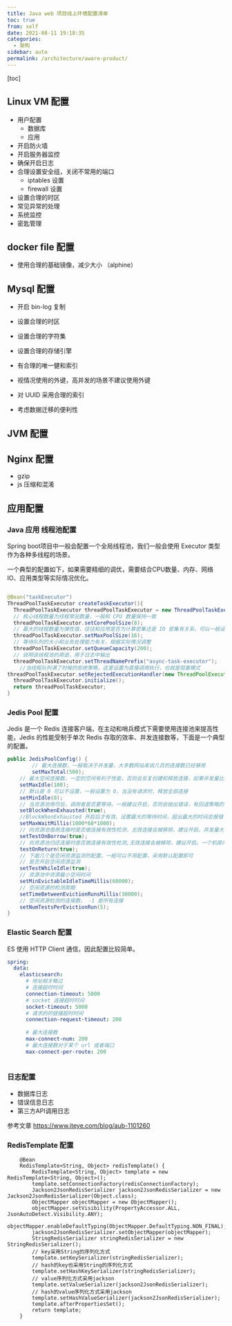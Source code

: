 ```yaml
---
title: Java web 项目线上环境配置清单
toc: true
from: self
date: 2021-08-11 19:18:35
categories: 
  - 架构
sidebar: auto
permalink: /architecture/aware-product/
---
```


[toc]

## Linux VM 配置

- 用户配置
  - 数据库
  - 应用
- 开启防火墙
- 开启服务器监控
- 确保开启日志
- 合理设置安全组，关闭不常用的端口
  - iptables 设置
  - firewall 设置
- 设置合理的时区
- 常见异常的处理
- 系统监控
- 密匙管理



## docker file 配置

- 使用合理的基础镜像，减少大小 （alphine）




## Mysql 配置

- 开启 bin-log 复制

- 设置合理的时区

- 设置合理的字符集

- 设置合理的存储引擎

- 有合理的唯一健和索引

- 视情况使用的外键，高并发的场景不建议使用外键

- 对 UUID 采用合理的索引

- 考虑数据迁移的便利性

  

## JVM 配置



## Nginx 配置

- gzip
- js 压缩和混淆

## 应用配置


###  Java 应用 线程池配置

Spring boot项目中一般会配置一个全局线程池，我们一般会使用  Executor 类型作为各种多线程的场景。

一个典型的配置如下，如果需要精细的调优，需要结合CPU数量、内存、网络 IO、应用类型等实际情况优化。


```java 

@Bean("taskExecutor")
ThreadPoolTaskExecutor createTaskExecutor(){
  ThreadPoolTaskExecutor threadPoolTaskExecutor = new ThreadPoolTaskExecutor();
  // 核心线程数量为线程常驻数量，一般和 CPU 数量保持一致
  threadPoolTaskExecutor.setCorePoolSize(8);
  // 最大的线程数量为弹性值，往往和应用是否为计算密集还是 IO 密集有关系，可以一般设置为 CPU 数量的两倍
  threadPoolTaskExecutor.setMaxPoolSize(16);
  // 等待队列的大小和业务处理能力有关，根据实际情况调整
  threadPoolTaskExecutor.setQueueCapacity(200);
  // 说明该线程池的用途，用于日志中输出
  threadPoolTaskExecutor.setThreadNamePrefix("async-task-executor");
	//当线程队列满了时候的拒绝策略，这里设置为直接调用执行，也就是阻塞模式
threadPoolTaskExecutor.setRejectedExecutionHandler(new ThreadPoolExecutor.CallerRunsPolicy());
  threadPoolTaskExecutor.initialize();
  return threadPoolTaskExecutor;
}
```

### Jedis Pool 配置


Jedis 是一个 Redis 连接客户端，在主动和哨兵模式下需要使用连接池来提高性能，Jedis 的性能受制于单次 Redis 存取的效率、并发连接数等，下面是一个典型的配置。


```java
public JedisPoolConfig() {
		// 最大连接数，一般取决于并发量，大多数网站来说几百的连接数已经够用
 		setMaxTotal(500);
    // 最大空闲连接数，一定的空闲有利于性能，否则会反复创建和释放连接，如果并发量比较均匀可以设置小一点
    setMaxIdle(100);
    // 默认是 0 可以不设置，一般设置为 0，当没有请求时，释放全部连接
    setMinIdle(0);
    // 当资源池用尽后，调用者是否要等待。一般建议开启，否则会抛出错误，有回退策略的情况下可以关闭，防止雪崩效应
    setBlockWhenExhausted(true);
    //BlockWhenExhausted 开启后才有效，设置最大的等待时间，超出最大的时间会报错
    setMaxWaitMillis(1000*60*1000);
    // 向资源池借用连接时是否做连接有效性检测，无效连接会被移除，建议开启。并发量大可以关闭，会增加一次 ping
    setTestOnBorrow(true);
    // 向资源池归还连接时是否做连接有效性检测,无效连接会被移除，建议开启。一个机房内一般不会出现无效连接
    testOnReturn(true);
    // 下面几个是空闲资源监测的配置，一般可以不用配置，采用默认配置即可
    // 是否开启空闲资源监测
    setTestWhileIdle(true);
    // 资源池中资源最小空闲时间
    setMinEvictableIdleTimeMillis(60000);
    // 空闲资源的检测周期
    setTimeBetweenEvictionRunsMillis(30000);
    // 空闲资源检测的连接数， -1 是所有连接
    setNumTestsPerEvictionRun(5);
}
```

### Elastic Search 配置

ES 使用 HTTP Client  通信，因此配置比较简单。

```yml
spring:
  data:
    elasticsearch:
      # 地址相关略过
      # 连接超时时间
      connection-timeout: 5000
      # socket 连接超时时间
      socket-timeout: 5000
      # 请求的的链接超时时间
      connection-request-timeout: 200
      
      # 最大连接数
      max-connect-num: 200
      # 最大连接数对于某个 url 或者端口
      max-connect-per-route: 200
      
```

### 日志配置

- 数据库日志
- 错误信息日志
- 第三方API调用日志

参考文章 https://www.iteye.com/blog/aub-1101260



### RedisTemplate  配置

```
    @Bean
    RedisTemplate<String, Object> redisTemplate() {
        RedisTemplate<String, Object> template = new RedisTemplate<String, Object>();
        template.setConnectionFactory(redisConnectionFactory);
        Jackson2JsonRedisSerializer jackson2JsonRedisSerializer = new Jackson2JsonRedisSerializer(Object.class);
        ObjectMapper objectMapper = new ObjectMapper();
        objectMapper.setVisibility(PropertyAccessor.ALL, JsonAutoDetect.Visibility.ANY);
        objectMapper.enableDefaultTyping(ObjectMapper.DefaultTyping.NON_FINAL);
        jackson2JsonRedisSerializer.setObjectMapper(objectMapper);
        StringRedisSerializer stringRedisSerializer = new StringRedisSerializer();
        // key采用String的序列化方式
        template.setKeySerializer(stringRedisSerializer);
        // hash的key也采用String的序列化方式
        template.setHashKeySerializer(stringRedisSerializer);
        // value序列化方式采用jackson
        template.setValueSerializer(jackson2JsonRedisSerializer);
        // hash的value序列化方式采用jackson
        template.setHashValueSerializer(jackson2JsonRedisSerializer);
        template.afterPropertiesSet();
        return template;
    }
```

